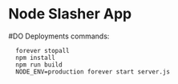 # Node Slasher App

#DO Deployments commands:
```
  forever stopall
  npm install
  npm run build
  NODE_ENV=production forever start server.js

```
